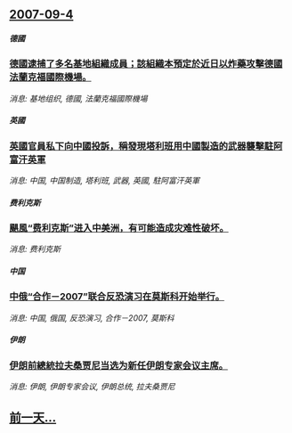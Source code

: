 ## [2007-09-4](/news/2007/09/4/index.md)

##### 德國
### [德國逮捕了多名基地組織成員；該組織本預定於近日以炸藥攻擊德國法蘭克福國際機場。](/news/2007/09/4/德國逮捕了多名基地組織成員-該組織本預定於近日以炸藥攻擊德國法蘭克福國際機場.md)
_消息: 基地组织, 德國, 法蘭克福國際機場_

##### 英國
### [英國官員私下向中國投訴，稱發現塔利班用中國製造的武器襲擊駐阿富汗英軍](/news/2007/09/4/英國官員私下向中國投訴-稱發現塔利班用中國製造的武器襲擊駐阿富汗英軍.md)
_消息: 中国, 中国制造, 塔利班, 武器, 英國, 駐阿富汗英軍_

##### 费利克斯
### [颶風“费利克斯”进入中美洲，有可能造成灾难性破坏。](/news/2007/09/4/颶風-费利克斯-进入中美洲-有可能造成灾难性破坏.md)
_消息: 费利克斯_

##### 中国
### [中俄“合作－2007”联合反恐演习在莫斯科开始举行。](/news/2007/09/4/中俄-合作-2007-联合反恐演习在莫斯科开始举行.md)
_消息: 中国, 俄国, 反恐演习, 合作－2007, 莫斯科_

##### 伊朗
### [伊朗前總統拉夫桑贾尼当选为新任伊朗专家会议主席。](/news/2007/09/4/伊朗前總統拉夫桑贾尼当选为新任伊朗专家会议主席.md)
_消息: 伊朗, 伊朗专家会议, 伊朗总统, 拉夫桑贾尼_

## [前一天...](/news/2007/09/3/index.md)

